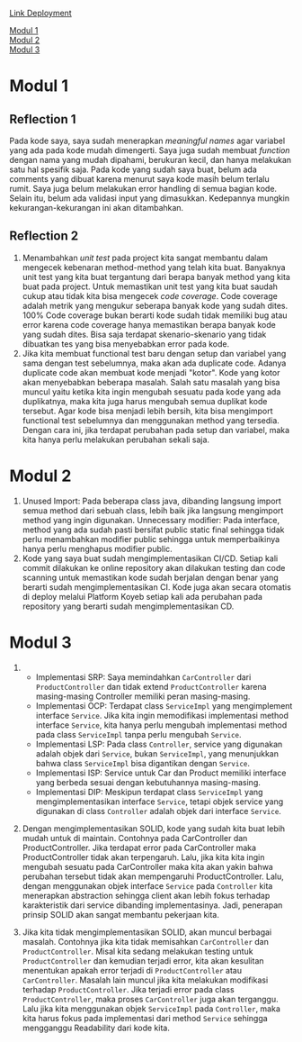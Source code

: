 [Link Deployment](https://independent-aubrie-eshop-mal-7318b5e0.koyeb.app/)

[Modul 1](#modul-1)  
[Modul 2](#modul-2)  
[Modul 3](#modul-3)

# Modul 1
## Reflection 1
Pada kode saya, saya sudah menerapkan *meaningful names* agar variabel yang ada pada kode mudah dimengerti. 
Saya juga sudah membuat _function_ dengan nama yang mudah dipahami, berukuran kecil, dan hanya melakukan satu hal
spesifik saja. Pada kode yang sudah saya buat, belum ada comments yang dibuat karena menurut saya kode masih belum terlalu rumit. 
Saya juga belum melakukan error handling di semua bagian kode. Selain itu, belum ada validasi input yang dimasukkan. 
Kedepannya mungkin kekurangan-kekurangan ini akan ditambahkan.  

## Reflection 2
1. Menambahkan _unit test_ pada project kita sangat membantu dalam mengecek kebenaran method-method yang telah kita buat. 
Banyaknya unit test yang kita buat tergantung dari berapa banyak method yang kita buat pada project. Untuk memastikan 
unit test yang kita buat saudah cukup atau tidak kita bisa mengecek _code coverage_. 
Code coverage adalah metrik yang mengukur seberapa banyak kode yang sudah dites. 
100% Code coverage bukan berarti kode sudah tidak memiliki bug atau error karena code coverage 
hanya memastikan berapa banyak kode yang sudah dites. Bisa saja terdapat skenario-skenario yang tidak dibuatkan tes yang 
bisa menyebabkan error pada kode.  
2. Jika kita membuat functional test baru dengan setup dan variabel yang sama dengan test sebelumnya, maka akan ada duplicate 
code. Adanya duplicate code akan membuat kode menjadi "kotor". Kode yang kotor akan menyebabkan beberapa masalah. Salah satu 
masalah yang bisa muncul yaitu ketika kita ingin mengubah sesuatu pada kode yang ada duplikatnya, maka kita juga harus mengubah 
semua duplikat kode tersebut. Agar kode bisa menjadi lebih bersih, kita bisa mengimport functional test sebelumnya dan menggunakan 
method yang tersedia. Dengan cara ini, jika terdapat perubahan pada setup dan variabel, maka kita hanya perlu melakukan perubahan sekali saja. 

# Modul 2
1. Unused Import: Pada beberapa class java, dibanding langsung import semua method dari sebuah class, lebih baik jika 
langsung mengimport method yang ingin digunakan.
Unnecessary modifier: Pada interface, method yang ada sudah pasti bersifat public static final sehingga 
tidak perlu menambahkan modifier public sehingga untuk memperbaikinya hanya perlu menghapus modifier public.
2. Kode yang saya buat sudah mengimplementasikan CI/CD. Setiap kali commit dilakukan ke online repository akan dilakukan 
testing dan code scanning untuk memastikan kode sudah berjalan dengan benar yang berarti sudah mengimplementasikan CI. 
Kode juga akan secara otomatis di deploy melalui Platform Koyeb setiap kali ada perubahan pada repository yang berarti sudah 
mengimplementasikan CD.  

# Modul 3  
1. - Implementasi SRP: Saya memindahkan `CarController` dari `ProductController` dan tidak extend `ProductController` karena 
masing-masing Controller memiliki peran masing-masing.
    - Implementasi OCP: Terdapat class `ServiceImpl` yang mengimplement interface `Service`. Jika kita ingin memodifikasi implementasi
   method interface `Service`, kita hanya perlu mengubah implementasi method pada class `ServiceImpl` tanpa perlu mengubah `Service`.
    - Implementasi LSP: Pada class `Controller`, service yang digunakan adalah objek dari `Service`, bukan `ServiceImpl`, yang
   menunjukkan bahwa class `ServiceImpl` bisa digantikan dengan `Service`.
    - Implementasi ISP: Service untuk Car dan Product memiliki interface yang berbeda sesuai dengan kebutuhannya masing-masing.
    - Implementasi DIP: Meskipun terdapat class `ServiceImpl` yang mengimplementasikan interface `Service`, tetapi objek service yang digunakan
   di class `Controller` adalah objek dari interface `Service`.


2. Dengan mengimplementasikan SOLID, kode yang sudah kita buat lebih mudah untuk di maintain. Contohnya pada CarController
dan ProductController. Jika terdapat error pada CarController maka ProductController tidak akan terpengaruh. Lalu, jika kita kita 
ingin mengubah sesuatu pada CarController maka kita akan yakin bahwa perubahan tersebut tidak akan mempengaruhi ProductController. Lalu, dengan
menggunakan objek interface `Service` pada `Controller` kita menerapkan abstraction sehingga client akan lebih fokus terhadap
karakteristik dari service dibanding implementasinya. Jadi, penerapan prinsip SOLID akan sangat membantu pekerjaan kita.


3. Jika kita tidak mengimplementasikan SOLID, akan muncul berbagai masalah. Contohnya jika kita tidak memisahkan `CarController`
dan `ProductController`. Misal kita sedang melakukan testing untuk `ProductController` dan kemudian terjadi error, kita akan kesulitan
menentukan apakah error terjadi di `ProductController` atau `CarController`. Masalah lain muncul jika kita melakukan modifikasi
terhadap `ProductController`. Jika terjadi error pada class `ProductController`, maka proses `CarController` juga akan terganggu. 
Lalu jika kita menggunakan objek `ServiceImpl` pada `Controller`, maka kita harus fokus pada implementasi dari method `Service`
sehingga mengganggu Readability dari kode kita.